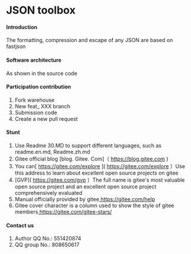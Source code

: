 # JSON toolbox
#### Introduction
The formatting, compression and escape of any JSON are based on fastjson
#### Software architecture
As shown in the source code
#### Participation contribution
1. Fork warehouse
2. New feat_ XXX branch
3. Submission code
4. Create a new pull request
#### Stunt
1. Use Readme 30.MD to support different languages, such as readme.en.md, Readme.zh.md
2. Gitee official blog [blog. Gitee. Com]（ https://blog.gitee.com )
3. You can[ https://gitee.com/explore ]( https://gitee.com/explore ）Use this address to learn about excellent open source projects on gitee
4.  [GVP]( https://gitee.com/gvp ）The full name is gitee's most valuable open source project and an excellent open source project comprehensively evaluated
5. Manual officially provided by gitee[ https://gitee.com/help ]( https://gitee.com/help )
6. Gitee cover character is a column used to show the style of gitee members[ https://gitee.com/gitee-stars/ ]( https://gitee.com/gitee-stars/ )
#### Contact us
1. Author QQ No.: 551420874
2. QQ group No.: 808650617